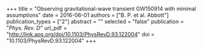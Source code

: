 +++
title = "Observing gravitational-wave transient GW150914 with minimal assumptions"
date = 2016-06-01
authors = ["B. P. et al. Abbott"]
publication_types = ["2"]
abstract = ""
selected = "false"
publication = "*Phys. Rev. D*"
url_pdf = "http://link.aps.org/doi/10.1103/PhysRevD.93.122004"
doi = "10.1103/PhysRevD.93.122004"
+++

